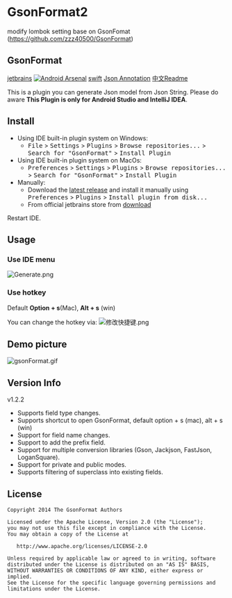 # GsonFormat2
modify lombok setting base on GsonFomat (https://github.com/zzz40500/GsonFormat)


GsonFormat
------
  [jetbrains](https://plugins.jetbrains.com/plugin/7654?pr=androidstudio)
  [![Android Arsenal](https://img.shields.io/badge/Android%20Arsenal-GsonFormat-brightgreen.svg?style=flat)](http://android-arsenal.com/details/1/1896)
  [swift](https://github.com/EnjoySR/ESJsonFormat-Xcode)
  [Json Annotation](https://github.com/tianzhijiexian/JsonAnnotation)
  [中文Readme](README_CN.md)

This is a plugin you can generate Json model from Json String.
Please do aware **This Plugin is only for Android Studio and IntelliJ IDEA**.

## Install
- Using IDE built-in plugin system on Windows:
  - <kbd>File</kbd> > <kbd>Settings</kbd> > <kbd>Plugins</kbd> > <kbd>Browse repositories...</kbd> > <kbd>Search for "GsonFormat"</kbd> > <kbd>Install Plugin</kbd>
- Using IDE built-in plugin system on MacOs:
  - <kbd>Preferences</kbd> > <kbd>Settings</kbd> > <kbd>Plugins</kbd> > <kbd>Browse repositories...</kbd> > <kbd>Search for "GsonFormat"</kbd> > <kbd>Install Plugin</kbd>
- Manually:
  - Download the [latest release](https://github.com/zzz40500/GsonFormat/releases/latest) and install it manually using <kbd>Preferences</kbd> > <kbd>Plugins</kbd> > <kbd>Install plugin from disk...</kbd>
  - From official jetbrains store from [download](https://plugins.jetbrains.com/plugin/7654?pr=androidstudio)

Restart IDE.

## Usage
### Use IDE menu

![Generate.png](http://upload-images.jianshu.io/upload_images/166866-2c5168c72b7155ba.png?imageMogr2/auto-orient/strip%7CimageView2/2/w/1240)

### Use hotkey

Default **Option + s**(Mac), **Alt + s** (win)

You can change the hotkey via:
![修改快捷键.png](http://upload-images.jianshu.io/upload_images/166866-f9e20ca0ad7b9ae4.png?imageMogr2/auto-orient/strip%7CimageView2/2/w/1240)


## Demo picture
![gsonFormat.gif](http://upload-images.jianshu.io/upload_images/166866-ff9dc336af72d7d7.gif?imageMogr2/auto-orient/strip)

## Version Info

v1.2.2
>
* Supports field type changes.
* Supports shortcut to open GsonFormat, default option + s (mac), alt + s (win)
* Support for field name changes.
* Support to add the prefix field.
* Support for multiple conversion libraries (Gson, Jackjson, FastJson, LoganSquare).
* Support for private and public modes.
* Supports filtering of superclass into existing fields.

## License

    Copyright 2014 The GsonFormat Authors

    Licensed under the Apache License, Version 2.0 (the "License");
    you may not use this file except in compliance with the License.
    You may obtain a copy of the License at

       http://www.apache.org/licenses/LICENSE-2.0

    Unless required by applicable law or agreed to in writing, software
    distributed under the License is distributed on an "AS IS" BASIS,
    WITHOUT WARRANTIES OR CONDITIONS OF ANY KIND, either express or implied.
    See the License for the specific language governing permissions and
    limitations under the License.
